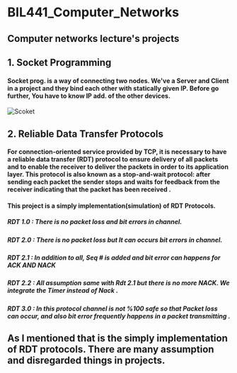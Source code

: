 
# BIL441_Computer_Networks
## Computer networks lecture's projects

## 1. Socket Programming
#### Socket prog. is a way of connecting two nodes. We've a Server and Client in a project and they bind each other with statically given IP. Before go further, You have to know IP add. of the other devices. 

![Scoket](https://user-images.githubusercontent.com/25572428/72451518-19dda180-37cd-11ea-9f82-75789dff3258.PNG)


## 2. Reliable Data Transfer Protocols
#### For connection-oriented service provided by TCP, it is necessary to have a reliable data transfer (RDT) protocol to ensure delivery of all packets and to enable the receiver to deliver the packets in order to its application layer. This protocol is also known as a stop-and-wait protocol: after sending each packet the sender stops and waits for feedback from the receiver indicating that the packet has been received .

#### This project is a simply implementation(simulation) of RDT Protocols.

##### RDT 1.0 : There is no packet loss and bit errors in channel.
##### RDT 2.0 : There is no packet loss but It can occurs bit errors in channel.
##### RDT 2.1 : In addition to all, Seq # is added and bit error can happens for ACK AND NACK
##### RDT 2.2 : All assumption same with Rdt 2.1 but there is no more NACK. We integrate the Timer instead of Nack .
##### RDT 3.0 : In this protocol channel is not  %100 safe so that Packet loss can occur, and also bit error frequently happens in a packet transmitting .

## As I mentioned that is the simply implementation of RDT protocols. There are many assumption and disregarded things in projects.

